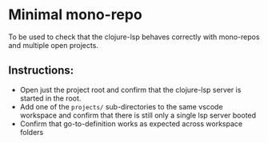 # Minimal mono-repo

To be used to check that the clojure-lsp behaves correctly with mono-repos and multiple open projects.

## Instructions:

+ Open just the project root and confirm that the clojure-lsp server is started in the root.
+ Add one of the `projects/` sub-directories to the same vscode workspace and confirm that there is still only a single lsp server booted
+ Confirm that go-to-definition works as expected across workspace folders
